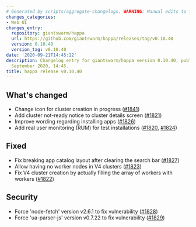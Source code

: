 ```yaml
---
# Generated by scripts/aggregate-changelogs. WARNING: Manual edits to this files will be overwritten.
changes_categories:
- Web UI
changes_entry:
  repository: giantswarm/happa
  url: https://github.com/giantswarm/happa/releases/tag/v0.10.40
  version: 0.10.40
  version_tag: v0.10.40
date: '2020-09-21T14:45:12'
description: Changelog entry for giantswarm/happa version 0.10.40, published on 21
  September 2020, 14:45.
title: happa release v0.10.40
---
```


## What's changed

- Change icon for cluster creation in progress ([#1841](https://github.com/giantswarm/happa/pull/1841))
- Add cluster not-ready notice to cluster details screen ([#1821](https://github.com/giantswarm/happa/pull/1821))
- Improve wording regarding installing apps ([#1826](https://github.com/giantswarm/happa/pull/1826))
- Add real user monitoring (RUM) for test installations ([#1820](https://github.com/giantswarm/happa/pull/1820), [#1824](https://github.com/giantswarm/happa/pull/1824))

## Fixed

- Fix breaking app catalog layout after clearing the search bar ([#1827](https://github.com/giantswarm/happa/pull/1827))
- Allow having no worker nodes in V4 clusters ([#1823](https://github.com/giantswarm/happa/pull/1823))
- Fix V4 cluster creation by actually filling the array of workers with workers ([#1822](https://github.com/giantswarm/happa/pull/1822))

## Security

- Force 'node-fetch' version v2.6.1 to fix vulnerability ([#1828](https://github.com/giantswarm/happa/pull/1828))
- Force 'ua-parser-js' version v0.7.22 to fix vulnerability ([#1829](https://github.com/giantswarm/happa/pull/1829))

